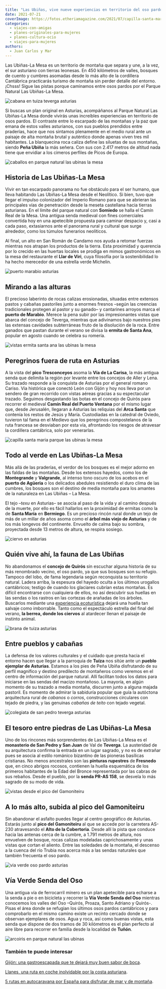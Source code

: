 ```yaml
---
title: "Las Ubiñas, vive nueve experiencias en territorio del oso pardo"
date: 2021-07-21
coverImage: https://fotos.etheriamagazine.com/2021/07/capilla-santa-maria-bermiego.jpg
categories: 
  - viajes-con-amigas
  - planes-originales-para-mujeres
  - planes-cultura-ocio
  - viajes-para-mujeres
authors: 
  - Juan Carlos y Mar
---
```


Las Ubiñas-La Mesa es un territorio de montaña que separa y une, a la vez, el sur asturiano con tierras leonesas. En 450 kilómetros de valles, bosques de cuento y cumbres asomadas desde lo más alto de la cordillera Cantábrica practicarás turismo de montaña sin perder detalle del entorno. ¡Chsss! Sigue las pistas porque caminamos entre osos pardos por el Parque Natural Las Ubiñas-La Mesa.

![cabana en tuiza teverga asturias](https://fotos.etheriamagazine.com/2021/07/pueblos-cabanas-las-ubinas-asturias.jpg "Braña de Tuíza en el concejo de Teverga (Asturias).")

Si buscas un plan original en Asturias, acompáñanos al Parque Natural Las Ubiñas-La Mesa 
donde vivirás unas increíbles experiencias en territorio de osos pardos. El contraste 
entre lo escarpado de las montañas y la paz que emana de estos valles asturianos, con 
sus pueblos prendidos entre praderías, hace que nos sintamos plenamente en el medio 
rural ante un paisaje de alta montaña brutal y auténtico donde apenas viven tres mil 
habitantes. La blanquecina roca caliza define las siluetas de sus montañas, siendo 
**Peña Ubiña** la más señera. Con sus con 2.417 metros de altitud nada tiene que 
envidiar a los cimeros perfiles de Picos de Europa. 

![caballos en parque natural las ubinas la mesa](https://fotos.etheriamagazine.com/2021/07/asturias-las-ubinas-la-mesa.jpg "Caballos en el Parque Natural Las Ubiñas-La Mesa, en Asturias.")

## Historia de Las Ubiñas-La Mesa

Vivir en tan escarpado panorama no fue obstáculo para el ser humano, que lleva habitando 
Las Ubiñas-La Mesa desde el Neolítico. Si bien, tuvo que llegar el impulso colonizador 
del Imperio Romano para que se abrieran las principales vías de penetración desde la 
meseta castellana hacia tierras asturianas. En el límite del parque natural con 
**Somiedo** se halla el Camín Real de la Mesa. Una antigua senda medieval con fines 
comerciales convertida hoy en una apetecible propuesta para caminar despacio y, casi a 
cada paso, extasiarnos ante el panorama rural y cultural que surge alrededor, como los 
túmulos funerarios neolíticos. 

Al final, un alto en San Román de Candamo nos ayuda a retomar fuerzas mientras nos 
atrapan los productos de la tierra. Esta proximidad y querencia por lo crecido en las 
huertas locales se prodiga en mimos gastronómicos en la mesa del restaurante el **Llar 
de Viri**, cuya filosofía por la sostenibilidad lo ha hecho merecedor de una estrella 
verde Michelin. 

![puerto marabio asturias](https://fotos.etheriamagazine.com/2021/07/montanas-parque-las-ubinas.jpg "Vistas desde el puerto de Marabio, en el Parque Natural Las Ubiñas-La Mesa.")

## Mirando a las alturas

El precioso laberinto de rocas calizas erosionadas, situadas entre extensos pastos y 
cabañas pastoriles junto a enormes fresnos –según las creencias tradicionales protegen 
al pastor y su ganado– y cantarines arroyos marca el **puerto de Marabio**. Merece la 
pena subir por las impresionantes vistas que abarca del concejo de Teverga, mientras que 
adivinamos bajo nuestros pies las extensas cavidades subterráneas fruto de la disolución 
de la roca. Entre ganados que pastan durante el verano se divisa la **ermita de Santa 
Ana**, popular en agosto cuando se celebra su romería. 

![vistas ermita santa ana las ubinas la mesa](https://fotos.etheriamagazine.com/2021/07/vistas-ermita-santa-ana-asturias.jpg "Vistas desde la ermita de Santa Ana.")

## Peregrinos fuera de ruta en Asturias

A la vista del **pico Tresconceyos** asoma la **Vía de La Carisa**, la más antigua senda 
que delimita la región por levante entre los concejos de Aller y Lena. Su trazado 
responde a la conquista de Asturias por el general romano Cariso. Vía histórica que 
conectó León con Gijón y hoy nos lleva por un sendero de gran recorrido con vistas 
aéreas gracias a su espectacular trazado. Seguimos desgastando las botas en el concejo 
de Quirós para recorrer el medieval **Camín Real del Puerto Ventana** por el mismo lugar 
que, desde Jerusalén, llegaran a Asturias las reliquias del **Arca Santa** que contenía 
los restos de Jesús y María. Custodiadas en la catedral de Oviedo, tuvieron tal fama en 
el Medievo que los peregrinos compostelanos de la ruta francesa se desviaban por esta 
vía, afrontando los riesgos de atravesar la cordillera cantábrica, solo por venerarlas. 

![capilla santa maria parque las ubinas la mesa](https://fotos.etheriamagazine.com/2021/07/capilla-santa-maria-bermiego.jpg "Capilla de Santa María en Bermiego en el concejo de Quirós.")

## Todo al verde en Las Ubiñas-La Mesa

Más allá de las praderías, el verdor de los bosques es el mejor adorno en las faldas de 
las montañas. Desde los extensos hayedos, como los de **Montegrande** y **Valgrande**, 
al intenso tono oscuro de los acebos en el **puerto de Agüeria** o los delicados 
abedules resistiendo el duro clima de las cumbres, los bosques son el destino de media 
montaña para los amantes de la naturaleza en Las Ubiñas – La Mesa. 

El tejo –_texu_ en Asturias– se asocia al paso de la vida y al camino después de la 
muerte, por ello es fácil hallarlos en la proximidad de ermitas como la de **Santa 
María** en **Bermiego**. Es un precioso rincón rural donde un tejo de más de un millar 
de años asoma como el **árbol más viejo de Asturias** y de los más longevos del 
continente. Envuelto de calma bajo su sombra, proyectada desde 13 metros de altura, se 
respira sosiego. 

![ciervo en asturias](https://fotos.etheriamagazine.com/2021/07/fauna-parque-las-ubinas-la-mesa-683x1024.jpg "Ciervo común en el Parque Natural Las Ubiñas-La Mesa (Asturias).")

## Quién vive ahí, la fauna de Las Ubiñas

No abandonamos el **concejo de Quirós** sin escuchar alguna historia de su más 
renombrado vecino, el oso pardo, ya que sus bosques son su refugio. Tampoco del lobo, de 
fama legendaria según reconquista su territorio natural. Ladera arriba, la espesura del 
hayedo oculta a los últimos urogallos cantábricos; testigo de cuando los glaciares 
cubrían estas montañas. Es difícil encontrarse con cualquiera de ellos, no así descubrir 
sus huellas en las sendas o los rastros en las cortezas de arañadas de los árboles. 
Buscarlos mediante una [experiencia ecoturística](http://tierradeosos.es/) dejará una 
huella tan salvaje como imborrable. Tanto como el espectáculo estrella del final del 
verano, **la berrea, donde los ciervos** al atardecer llenan el paisaje de instinto 
animal. 

![brana de tuiza asturias](https://fotos.etheriamagazine.com/2021/07/brana-tuiza-asturias.jpg "Braña de Tuíza en el concejo de Teverga (Asturias).")

## Entre pueblos y cabañas

La defensa de los valores culturales y el cuidado que presta hacia el entorno hacen que 
llegar a la parroquia de **Tuíza** nos sitúe ante un **pueblo ejemplar de Asturias**. 
Estamos a los pies de Peña Ubiña disfrutando de su perfil magnífico y destino predilecto 
de montañeros como veremos en el centro de información del parque natural. Allí 
facilitan todos los datos para iniciarse en las sendas del macizo montañoso. La mayoría, 
en algún momento de su trazado a media montaña, discurren junto a alguna majada 
pastoril. Es momento de admirar la sabiduría popular que guía la autóctona arquitectura 
rural de _cabanos_ o _corros_, construcciones circulares con tejado de piedra, y las 
genuinas _cabañas de teito_ con tejado vegetal. 

![colegiata de san pedro teverga asturias](https://fotos.etheriamagazine.com/2021/07/colegiata-pedro-teverga-las-ubinas.jpg "Colegiata de la iglesia de San Pedro de Teverga (Teverga, en el P.N. Las Ubiñas-La Mesa).")

## El tesoro entre piedras de Las Ubiñas-La Mesa

Uno de los rincones más sorprendentes de Las Ubiñas-La Mesa es el **monasterio de San 
Pedro y San Juan** de Val de **Teverga**. La austeridad de su arquitectura confirma la 
entrada en un lugar sagrado, y no es de extrañar pues se asocia al estilo románico 
bizantino de las pioneras basílicas cristianas. No menos ancestrales son las **pinturas 
rupestres** de **Fresnedo** que, en cinco abrigos rocosos, contienen la huella 
esquemática de los primeros habitantes de la Edad del Bronce representada por las cabras 
de sus rebaños. Desde el pueblo, por la **senda PR-AS 158**, se desvela lo más sagrado 
de su modo de vida. 

![vistas desde el pico del Gamoniteiru](https://fotos.etheriamagazine.com/2021/07/asturias-sendas-oso-pardo.jpg "Vistas desde el pico del Gamoniteiru.")

## A lo más alto, subida al pico del Gamoniteiru

Sin abandonar el asfalto puedes llegar al centro geográfico de Asturias. Estarás junto 
al **pico del Gamoniteiru** al que se accede por la carretera AS-230 atravesando el 
**Alto de la Cobertoria**. Desde allí la pista que conduce hacia las antenas cerca de la 
cumbre, a 1.791 metros de altura, nos envuelven de bosque, rocas calizas modeladas 
caprichosamente y unas vistas que cortan el aliento. Entre las soledades de la montaña, 
el descenso a la cuenca del río Trubia nos acerca más a las sendas naturales que también 
frecuenta el oso pardo. 

![via verde oso pardo asturias](https://fotos.etheriamagazine.com/2021/07/via-verde-senda-oso-asturias.jpg "Oso pardo en Asturias.")

## Vía Verde Senda del Oso

Una antigua vía de ferrocarril minero es un plan apetecible para echarse a la senda a 
pie o en bicicleta y recorrer la **Vía Verde Senda del Oso** mientras conocemos los 
valles del Oso –Quirós, Proaza, Santo Adriano y Quirós-. Pisas el área donde se refugian 
los últimos osos pardos cantábricos y para comprobarlo en el mismo camino existe un 
recinto cercado donde se observan ejemplares de osos. Agua y roca, así como buenas 
vistas, esta senda que dispone de dos tramos de 30 kilómetros es el plan perfecto al 
aire libre para recorrer en familia desde la localidad de **Tuñón**. 

![arcoiris en parque natural las ubinas](https://fotos.etheriamagazine.com/2021/07/parque-natural-las-ubinas-asturias.jpg "Arcoíris en el Parque Natural Las Ubiñas-La Mesa, en Asturias.")

### También te puede interesar

[Gijón: una gastroescapada que te dejará muy buen sabor de 
boca](https://etheriamagazine.com/2021/01/25/gijon-y-sus-mejores-sidrerias-restaurantes-pastelerias/). 

[Llanes, una ruta en coche inolvidable por la costa 
asturiana](https://etheriamagazine.com/2020/08/17/mejores-playas-llanes-costa-asturias/). 

[5 rutas en autocaravana por España para disfrutar de mar y de 
montaña](https://etheriamagazine.com/2020/07/23/5-rutas-en-auto-caravana-por-espana/).
